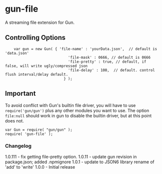 # gun-file

A streaming file extension for Gun.

## Controlling Options

```
	var gun = new Gun( { 'file-name' : 'yourData.json',  // default is 'data.json'
                             'file-mask' : 0666, // default is 0666
                             'file-pretty' : true, // default, if false, will write ugly/compressed json
                             'file-delay' : 100,  // default. control flush interval/delay default.
                           } );

```

## Important

To avoid conflict with Gun's builtin file driver, you will have to use ```require('gun/gun')``` plus any other modules you want to use.
The option ```file:null``` should work in gun to disable the builtin driver, but at this point does not.

```
var Gun = require( "gun/gun" );
require( 'gun-file' );
```



### Changelog

1.0.111 - fix getting file-pretty option.
1.0.11 - update gun revision in package.json; added .npmignore 
1.0.1 - update to JSON6 library rename of 'add' to 'write'
1.0.0 - Initial release